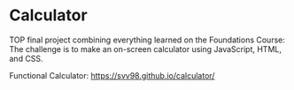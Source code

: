 # Calculator
TOP final project combining everything learned on the Foundations Course: 
The challenge is to make an on-screen calculator using JavaScript, HTML, and CSS.

Functional Calculator:
 https://svv98.github.io/calculator/
